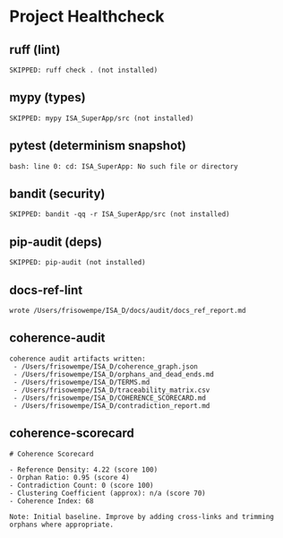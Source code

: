 # Project Healthcheck

## ruff (lint)

````
SKIPPED: ruff check . (not installed)
````


## mypy (types)

````
SKIPPED: mypy ISA_SuperApp/src (not installed)
````


## pytest (determinism snapshot)

````
bash: line 0: cd: ISA_SuperApp: No such file or directory
````


## bandit (security)

````
SKIPPED: bandit -qq -r ISA_SuperApp/src (not installed)
````


## pip-audit (deps)

````
SKIPPED: pip-audit (not installed)
````


## docs-ref-lint

````
wrote /Users/frisowempe/ISA_D/docs/audit/docs_ref_report.md
````


## coherence-audit

````
coherence audit artifacts written:
 - /Users/frisowempe/ISA_D/coherence_graph.json
 - /Users/frisowempe/ISA_D/orphans_and_dead_ends.md
 - /Users/frisowempe/ISA_D/TERMS.md
 - /Users/frisowempe/ISA_D/traceability_matrix.csv
 - /Users/frisowempe/ISA_D/COHERENCE_SCORECARD.md
 - /Users/frisowempe/ISA_D/contradiction_report.md
````


## coherence-scorecard

````
# Coherence Scorecard

- Reference Density: 4.22 (score 100)
- Orphan Ratio: 0.95 (score 4)
- Contradiction Count: 0 (score 100)
- Clustering Coefficient (approx): n/a (score 70)
- Coherence Index: 68

Note: Initial baseline. Improve by adding cross-links and trimming orphans where appropriate.
````

